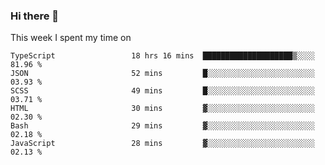 ### Hi there 👋

<!--
**qiruohan/qiruohan** is a ✨ _special_ ✨ repository because its `README.md` (this file) appears on your GitHub profile.

Here are some ideas to get you started:

- 🔭 I’m currently working on ...
- 🌱 I’m currently learning ...
- 👯 I’m looking to collaborate on ...
- 🤔 I’m looking for help with ...
- 💬 Ask me about ...
- 📫 How to reach me: ...
- 😄 Pronouns: ...
- ⚡ Fun fact: ...
-->

This week I spent my time on 
<!--START_SECTION:waka-->

```text
TypeScript                 18 hrs 16 mins  ████████████████████▒░░░░   81.96 %
JSON                       52 mins         █░░░░░░░░░░░░░░░░░░░░░░░░   03.93 %
SCSS                       49 mins         █░░░░░░░░░░░░░░░░░░░░░░░░   03.71 %
HTML                       30 mins         ▓░░░░░░░░░░░░░░░░░░░░░░░░   02.30 %
Bash                       29 mins         ▓░░░░░░░░░░░░░░░░░░░░░░░░   02.18 %
JavaScript                 28 mins         ▓░░░░░░░░░░░░░░░░░░░░░░░░   02.13 %
```

<!--END_SECTION:waka-->
